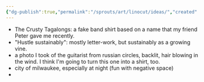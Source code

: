 ```yaml
---
{"dg-publish":true,"permalink":"/sprouts/art/linocut/ideas/","created":"2024-12-02T20:04:12.331-06:00","updated":"2025-01-03T12:05:36.247-06:00"}
---
```



- The Crusty Tagalongs: a fake band shirt based on a name that my friend Peter gave me recently. 
- "Hustle sustainably": mostly letter-work, but sustainably as a growing vine. 
- a photo I took of the guitarist from russian circles, backlit, hair blowing in the wind. I think I'm going to turn this one into a shirt, too. 
- city of milwaukee, especially at night (fun with negative space)
- 